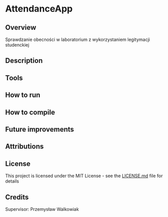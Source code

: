 # AttendanceApp

## Overview
Sprawdzanie obecności w laboratorium z wykorzystaniem legitymacji studenckiej

## Description 

## Tools 

## How to run 

## How to compile 

## Future improvements 

## Attributions

## License
This project is licensed under the MIT License - see the [LICENSE.md](LICENSE.md) file for details
## Credits
Supervisor: Przemysław Walkowiak
